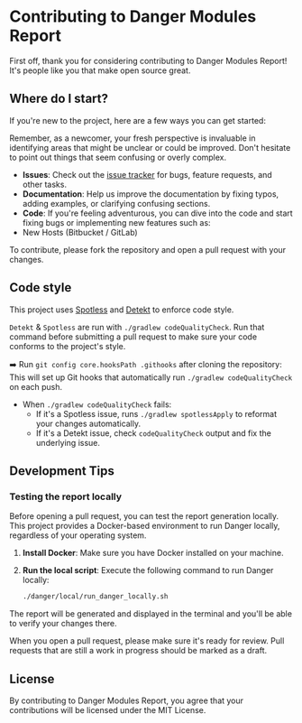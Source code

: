 # Contributing to Danger Modules Report

First off, thank you for considering contributing to Danger Modules Report! It's people like you that make open source great.

## Where do I start?

If you're new to the project, here are a few ways you can get started:

Remember, as a newcomer, your fresh perspective is invaluable in identifying areas that might be unclear or could be improved. Don't hesitate to point out things that seem confusing or overly complex.

*   **Issues**: Check out the [issue tracker](https://github.com/sebast/danger-modules-report/issues) for bugs, feature requests, and other tasks.
*   **Documentation**: Help us improve the documentation by fixing typos, adding examples, or clarifying confusing sections.
*   **Code**: If you're feeling adventurous, you can dive into the code and start fixing bugs or implementing new features such as:
  * New Hosts (Bitbucket / GitLab)

To contribute, please fork the repository and open a pull request with your changes.

## Code style

This project uses [Spotless](https://github.com/diffplug/spotless) and [Detekt](https://detekt.github.io/detekt/) to enforce code style. 

`Detekt` & `Spotless` are run with `./gradlew codeQualityCheck`. Run that command before submitting a pull request to make sure your code conforms to the project's style.

➡️ Run `git config core.hooksPath .githooks` after cloning the repository: This will set up Git hooks that automatically run `./gradlew codeQualityCheck` on each push.

 * When `./gradlew codeQualityCheck` fails:
   * If it's a Spotless issue, runs `./gradlew spotlessApply` to reformat your changes automatically.
   * If it's a Detekt issue, check `codeQualityCheck` output and fix the underlying issue.

## Development Tips

### Testing the report locally

Before opening a pull request, you can test the report generation locally. This project provides a Docker-based environment to run Danger locally, regardless of your operating system.

1.  **Install Docker**: Make sure you have Docker installed on your machine.
2.  **Run the local script**: Execute the following command to run Danger locally:

    ```bash
    ./danger/local/run_danger_locally.sh
    ```

The report will be generated and displayed in the terminal and you'll be able to verify your changes there.

When you open a pull request, please make sure it's ready for review. Pull requests that are still a work in progress should be marked as a draft.

## License

By contributing to Danger Modules Report, you agree that your contributions will be licensed under the MIT License.
